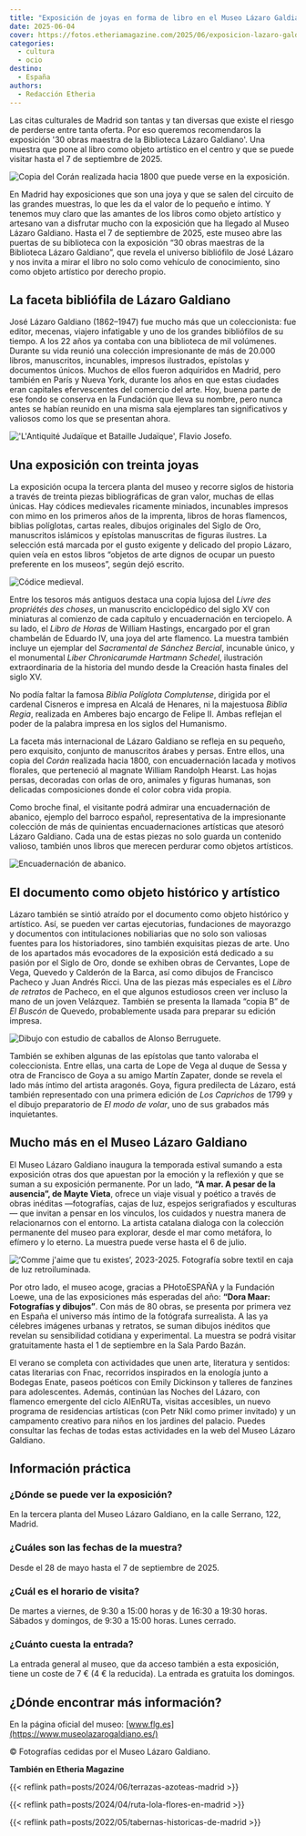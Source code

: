 ```yaml
---
title: "Exposición de joyas en forma de libro en el Museo Lázaro Galdiano"
date: 2025-06-04
cover: https://fotos.etheriamagazine.com/2025/06/exposicion-lazaro-galdiano-miniatura.jpg
categories: 
  - cultura
  - ocio
destino: 
  - España
authors: 
  - Redacción Etheria
---
```


Las citas culturales de Madrid son tantas y tan diversas que existe el riesgo de 
perderse entre tanta oferta. Por eso queremos recomendaros la exposición '30 obras 
maestra de la Biblioteca Lázaro Galdiano'. Una muestra que pone al libro como objeto 
artístico en el centro y que se puede visitar hasta el 7 de septiembre de 2025. 

![Copia del Corán realizada hacia 1800 que puede verse en la exposición.](https://fotos.etheriamagazine.com/2025/06/exposicion-lazaro-galdiano-coran.jpg "Corán. Cachemira. Hacia 1770 - 1800. Manuscrito. Inv. 15653")

En Madrid hay exposiciones que son una joya y que se salen del circuito de las grandes 
muestras, lo que les da el valor de lo pequeño e íntimo. Y tenemos muy claro que las 
amantes de los libros como objeto artístico y artesano van a disfrutar mucho con la 
exposición que ha llegado al Museo Lázaro Galdiano. Hasta el 7 de septiembre de 2025, 
este museo abre las puertas de su biblioteca con la exposición “30 obras maestras de la 
Biblioteca Lázaro Galdiano”, que revela el universo bibliófilo de José Lázaro y nos 
invita a mirar el libro no solo como vehículo de conocimiento, sino como objeto 
artístico por derecho propio. 

## La faceta bibliófila de Lázaro Galdiano

José Lázaro Galdiano (1862–1947) fue mucho más que un coleccionista: fue editor, 
mecenas, viajero infatigable y uno de los grandes bibliófilos de su tiempo. A los 22 
años ya contaba con una biblioteca de mil volúmenes. Durante su vida reunió una 
colección impresionante de más de 20.000 libros, manuscritos, incunables, impresos 
ilustrados, epístolas y documentos únicos. Muchos de ellos fueron adquiridos en Madrid, 
pero también en París y Nueva York, durante los años en que estas ciudades eran 
capitales efervescentes del comercio del arte. Hoy, buena parte de ese fondo se conserva 
en la Fundación que lleva su nombre, pero nunca antes se habían reunido en una misma 
sala ejemplares tan significativos y valiosos como los que se presentan ahora. 

!['L'Antiquité Judaïque et Bataille Judaïque', Flavio Josefo.](https://fotos.etheriamagazine.com/2025/06/exposicion-lazaro-galdiano-miniatura.jpg "'L'Antiquité Judaïque et Bataille Judaïque', Flavio Josefo. Rouen. Entre 1460 y 1470. Manuscrito. Inv. 15322.")

## Una exposición con treinta joyas

La exposición ocupa la tercera planta del museo y recorre siglos de historia a través de 
treinta piezas bibliográficas de gran valor, muchas de ellas únicas. Hay códices 
medievales ricamente miniados, incunables impresos con mimo en los primeros años de la 
imprenta, libros de horas flamencos, biblias políglotas, cartas reales, dibujos 
originales del Siglo de Oro, manuscritos islámicos y epístolas manuscritas de figuras 
ilustres. La selección está marcada por el gusto exigente y delicado del propio Lázaro, 
quien veía en estos libros “objetos de arte dignos de ocupar un puesto preferente en los 
museos”, según dejó escrito. 

![Códice medieval.](https://fotos.etheriamagazine.com/2025/06/exposicion-lazaro-galdiano-codice.jpg "Códice medieval.")

Entre los tesoros más antiguos destaca una copia lujosa del _Livre des propriétés des 
choses_, un manuscrito enciclopédico del siglo XV con miniaturas al comienzo de cada 
capítulo y encuadernación en terciopelo. A su lado, el _Libro de Horas_ de William 
Hastings, encargado por el gran chambelán de Eduardo IV, una joya del arte flamenco. La 
muestra también incluye un ejemplar del _Sacramental de Sánchez Bercial_, incunable 
único, y el monumental _Liber Chronicarumde Hartmann Schedel_, ilustración 
extraordinaria de la historia del mundo desde la Creación hasta finales del siglo XV. 

No podía faltar la famosa _Biblia Políglota Complutense_, dirigida por el cardenal 
Cisneros e impresa en Alcalá de Henares, ni la majestuosa _Biblia Regia_, realizada en 
Amberes bajo encargo de Felipe II. Ambas reflejan el poder de la palabra impresa en los 
siglos del Humanismo. 

La faceta más internacional de Lázaro Galdiano se refleja en su pequeño, pero exquisito, 
conjunto de manuscritos árabes y persas. Entre ellos, una copia del _Corán_ realizada 
hacia 1800, con encuadernación lacada y motivos florales, que perteneció al magnate 
William Randolph Hearst. Las hojas persas, decoradas con orlas de oro, animales y 
figuras humanas, son delicadas composiciones donde el color cobra vida propia. 

Como broche final, el visitante podrá admirar una encuadernación de abanico, ejemplo del 
barroco español, representativa de la impresionante colección de más de quinientas 
encuadernaciones artísticas que atesoró Lázaro Galdiano. Cada una de estas piezas no 
solo guarda un contenido valioso, también unos libros que merecen perdurar como objetos 
artísticos. 

![Encuadernación de abanico.](https://fotos.etheriamagazine.com/2025/06/museo-lazaro-galdiano-abanicos.jpg "Encuadernación de abanico.")

## El documento como objeto histórico y artístico

Lázaro también se sintió atraído por el documento como objeto histórico y artístico. 
Así, se pueden ver cartas ejecutorias, fundaciones de mayorazgo y documentos con 
intitulaciones nobiliarias que no solo son valiosas fuentes para los historiadores, sino 
también exquisitas piezas de arte. Uno de los apartados más evocadores de la exposición 
está dedicado a su pasión por el Siglo de Oro, donde se exhiben obras de Cervantes, Lope 
de Vega, Quevedo y Calderón de la Barca, así como dibujos de Francisco Pacheco y Juan 
Andrés Ricci. Una de las piezas más especiales es el _Libro de retratos_ de Pacheco, en 
el que algunos estudiosos creen ver incluso la mano de un joven Velázquez. También se 
presenta la llamada “copia B” de _El Buscón_ de Quevedo, probablemente usada para 
preparar su edición impresa. 

![Dibujo con estudio de caballos de Alonso Berruguete.](https://fotos.etheriamagazine.com/2025/06/exposicion-lazaro-galdiano-dibujo.jpg "Dibujo con estudio de caballos de Alonso Berruguete.")

También se exhiben algunas de las epístolas que tanto valoraba el coleccionista. Entre 
ellas, una carta de Lope de Vega al duque de Sessa y otra de Francisco de Goya a su 
amigo Martín Zapater, donde se revela el lado más íntimo del artista aragonés. Goya, 
figura predilecta de Lázaro, está también representado con una primera edición de _Los 
Caprichos_ de 1799 y el dibujo preparatorio de _El modo de volar_, uno de sus grabados 
más inquietantes. 

## Mucho más en el Museo Lázaro Galdiano

El Museo Lázaro Galdiano inaugura la temporada estival sumando a esta exposición otras 
dos que apuestan por la emoción y la reflexión y que se suman a su exposición 
permanente. Por un lado, **“A mar. A pesar de la ausencia”, de Mayte Vieta**, ofrece un 
viaje visual y poético a través de obras inéditas —fotografías, cajas de luz, espejos 
serigrafiados y esculturas— que invitan a pensar en los vínculos, los cuidados y nuestra 
manera de relacionarnos con el entorno. La artista catalana dialoga con la colección 
permanente del museo para explorar, desde el mar como metáfora, lo efímero y lo eterno. 
La muestra puede verse hasta el 6 de julio. 

![‘Comme j'aime que tu existes’, 2023-2025. Fotografía sobre textil en caja de luz retroiluminada.](https://fotos.etheriamagazine.com/2025/06/lazaro-galdiano-Mayte-Vieta.jpg "‘Comme j'aime que tu existes’, 2023-2025. Fotografía sobre textil en caja de luz retroiluminada. © Mayte Vieta, VEGAP, Madrid, 2025")

Por otro lado, el museo acoge, gracias a PHotoESPAÑA y la Fundación Loewe, una de las 
exposiciones más esperadas del año: **“Dora Maar: Fotografías y dibujos”**. Con más de 
80 obras, se presenta por primera vez en España el universo más íntimo de la fotógrafa 
surrealista. A las ya célebres imágenes urbanas y retratos, se suman dibujos inéditos 
que revelan su sensibilidad cotidiana y experimental. La muestra se podrá visitar 
gratuitamente hasta el 1 de septiembre en la Sala Pardo Bazán. 

El verano se completa con actividades que unen arte, literatura y sentidos: catas 
literarias con Fnac, recorridos inspirados en la enología junto a Bodegas Enate, paseos 
poéticos con Emily Dickinson y talleres de fanzines para adolescentes. Además, continúan 
las Noches del Lázaro, con flamenco emergente del ciclo AIEnRUTa, visitas accesibles, un 
nuevo programa de residencias artísticas (con Petr Nikl como primer invitado) y un 
campamento creativo para niños en los jardines del palacio. Puedes consultar las fechas 
de todas estas actividades en la web del Museo Lázaro Galdiano. 

## Información práctica

### ¿Dónde se puede ver la exposición? 

En la tercera planta del Museo Lázaro Galdiano, en la calle Serrano, 122, Madrid. 

### ¿Cuáles son las fechas de la muestra? 

Desde el 28 de mayo hasta el 7 de septiembre de 2025. 

### ¿Cuál es el horario de visita? 

De martes a viernes, de 9:30 a 15:00 horas y de 16:30 a 19:30 horas. Sábados y domingos, 
de 9:30 a 15:00 horas. Lunes cerrado. 

### ¿Cuánto cuesta la entrada?

La entrada general al museo, que da acceso también a esta exposición, tiene un coste de 
7 € (4 € la reducida). La entrada es gratuita los domingos. 

## ¿Dónde encontrar más información? 

En la página oficial del museo: [www.flg.es](https://www.museolazarogaldiano.es/) 

© Fotografías cedidas por el Museo Lázaro Galdiano. 

**También en Etheria Magazine** 

{{< reflink path=posts/2024/06/terrazas-azoteas-madrid >}} 

{{< reflink path=posts/2024/04/ruta-lola-flores-en-madrid >}} 

{{< reflink path=posts/2022/05/tabernas-historicas-de-madrid >}}
